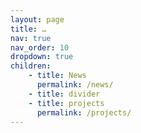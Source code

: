 ```yaml
---
layout: page
title: …
nav: true
nav_order: 10
dropdown: true
children: 
    - title: News
      permalink: /news/
    - title: divider
    - title: projects
      permalink: /projects/
---
```

